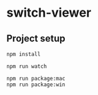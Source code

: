 # switch-viewer

## Project setup

```
npm install

npm run watch

npm run package:mac
npm run package:win
```
